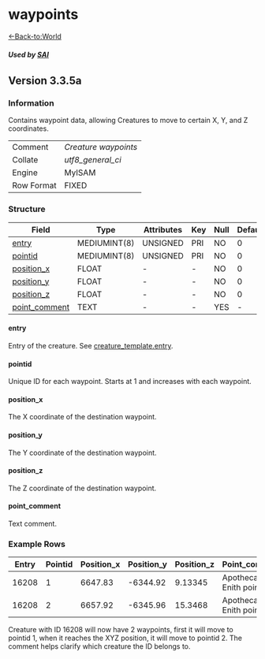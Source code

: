 # waypoints

[<-Back-to:World](database-world.md)

###### **Used by [SAI](https://trinitycore.atlassian.net/wiki/display/tc/smart_scripts)**

## **Version 3.3.5a**

### Information

Contains waypoint data, allowing Creatures to move to certain X, Y, and Z coordinates.

|            |                      |
|------------|----------------------|
| Comment    | *Creature waypoints* |
| Collate    | *utf8\_general\_ci*  |
| Engine     | MyISAM               |
| Row Format | FIXED                |

### Structure

| Field                                                                                                 | Type         | Attributes | Key | Null | Default |
|-------------------------------------------------------------------------------------------------------|--------------|------------|-----|------|---------|
| [entry](waypoints#entry)                  | MEDIUMINT(8) | UNSIGNED   | PRI | NO   | 0       |
| [pointid](waypoints#pointid)              | MEDIUMINT(8) | UNSIGNED   | PRI | NO   | 0       |
| [position\_x](waypoints#position_x)       | FLOAT        | -          | -   | NO   | 0       |
| [position\_y](waypoints#position_y)       | FLOAT        | -          | -   | NO   | 0       |
| [position\_z](waypoints#position_z)       | FLOAT        | -          | -   | NO   | 0       |
| [point\_comment](waypoints#point_comment) | TEXT         | -          | -   | YES  | -       |

#### entry

Entry of the creature. See [creature\_template.entry](http://www.azerothcore.org/wiki/creature_template#creature_template-entry).

#### pointid

Unique ID for each waypoint. Starts at 1 and increases with each waypoint.

#### position\_x

The X coordinate of the destination waypoint.

#### position\_y

The Y coordinate of the destination waypoint.

#### position\_z

The Z coordinate of the destination waypoint.

#### point\_comment

Text comment.

### Example Rows

| Entry | Pointid | Position\_x | Position\_y | Position\_z | Point\_comment           |
|-------|---------|-------------|-------------|-------------|--------------------------|
| 16208 | 1       | 6647.83     | -6344.92    | 9.13345     | Apothecary Enith point 1 |
| 16208 | 2       | 6657.92     | -6345.96    | 15.3468     | Apothecary Enith point 2 |

Creature with ID 16208 will now have 2 waypoints, first it will move to pointid 1, when it reaches the XYZ position, it will move to pointid 2. The comment helps clarify which creature the ID belongs to.


